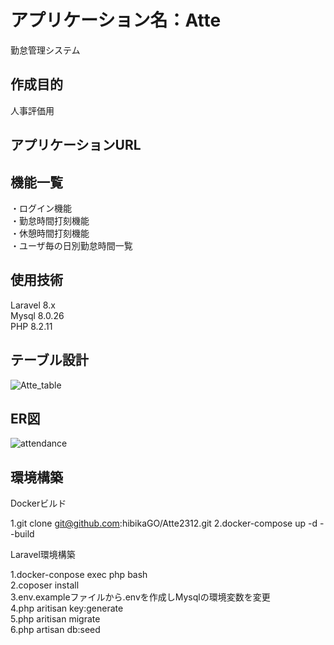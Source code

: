 # アプリケーション名：Atte
勤怠管理システム

## 作成目的
人事評価用

## アプリケーションURL


## 機能一覧
・ログイン機能  
・勤怠時間打刻機能  
・休憩時間打刻機能  
・ユーザ毎の日別勤怠時間一覧  

## 使用技術
Laravel 8.x  
Mysql 8.0.26  
PHP 8.2.11  

## テーブル設計
![Atte_table](https://github.com/hibikaGO/Atte2312/assets/145337159/b1267238-3712-4b86-9b62-f4ee693d39a7)

## ER図
![attendance](https://github.com/hibikaGO/Atte2312/assets/145337159/69a84d40-de03-492f-99d5-3564167cb02f)

## 環境構築
 Dockerビルド  
 
 1.git clone git@github.com:hibikaGO/Atte2312.git
 2.docker-compose up -d --build  

 Laravel環境構築  
 
 1.docker-conpose exec php bash  
 2.coposer install  
 3.env.exampleファイルから.envを作成しMysqlの環境変数を変更  
 4.php aritisan key:generate  
 5.php aritisan migrate  
 6.php artisan db:seed  
